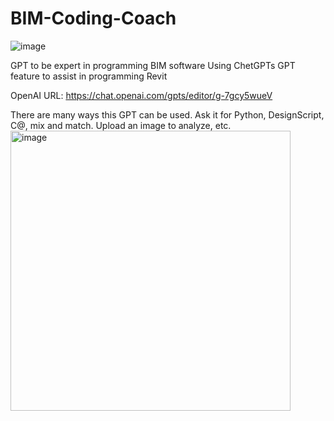 # BIM-Coding-Coach
![image](https://github.com/truevis/BIM-Coding-Coach/assets/3574046/1dfc592d-c3b3-45d6-af15-fad8d2ae8e44)

GPT to be expert in programming BIM software
Using ChetGPTs GPT feature to assist in programming Revit

OpenAI URL: https://chat.openai.com/gpts/editor/g-7gcy5wueV

There are many ways this GPT can be used. Ask it for Python, DesignScript, C@, mix and match. Upload an image to analyze, etc.
<img width="448" alt="image" src="https://github.com/truevis/BIM-Coding-Coach/assets/3574046/9f788be6-28af-4b14-b307-229e3ac4d447">
